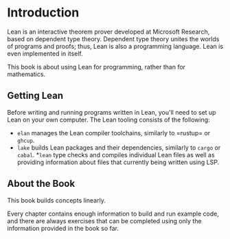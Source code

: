 # Introduction

Lean is an interactive theorem prover developed at Microsoft
Research, based on dependent type theory. Dependent type theory unites
the worlds of programs and proofs; thus, Lean is also a programming
language. Lean is even implemented in itself.

This book is about using Lean for programming, rather than for
mathematics.

## Getting Lean

Before writing and running programs written in Lean, you'll need to
set up Lean on your own computer. The Lean tooling consists of the
following:

 * `elan` manages the Lean compiler toolchains, similarly to =rustup=
   or `ghcup`.
 * `lake` builds Lean packages and their dependencies, similarly to
   `cargo` or `cabal`.
 *`lean` type checks and compiles individual Lean files as well as
   providing information about files that currently being written
   using LSP.

## About the Book

This book builds concepts linearly.

Every chapter contains enough information to build and run example
code, and there are always exercises that can be completed using only
the information provided in the book so far.
